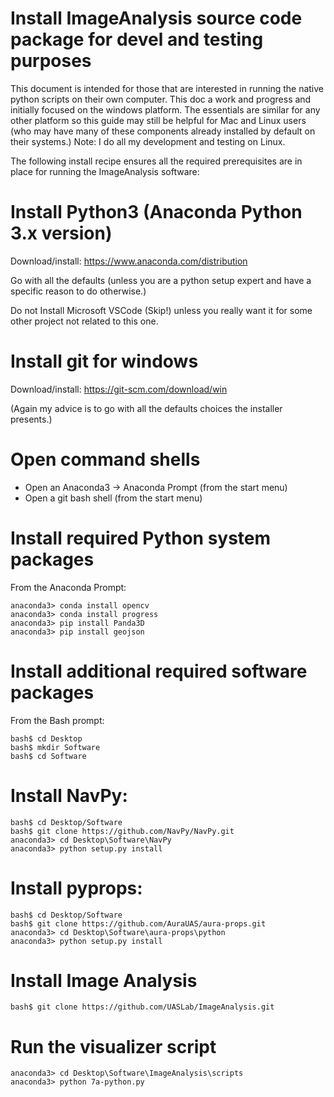 # Install ImageAnalysis source code package for devel and testing purposes

This document is intended for those that are interested in running the
native python scripts on their own computer.  This doc a work and
progress and initially focused on the windows platform.  The
essentials are similar for any other platform so this guide may still
be helpful for Mac and Linux users (who may have many of these
components already installed by default on their systems.)  Note: I do
all my development and testing on Linux.

The following install recipe ensures all the required prerequisites
are in place for running the ImageAnalysis software:

# Install Python3 (Anaconda Python 3.x version)

  Download/install: https://www.anaconda.com/distribution

  Go with all the defaults (unless you are a python setup expert and
  have a specific reason to do otherwise.)

  Do not Install Microsoft VSCode (Skip!) unless you really want it for
  some other project not related to this one.

# Install git for windows

  Download/install: https://git-scm.com/download/win

  (Again my advice is to go with all the defaults choices the
  installer presents.)

# Open command shells

  - Open an Anaconda3 -> Anaconda Prompt (from the start menu)
  - Open a git bash shell (from the start menu)

# Install required Python system packages

  From the Anaconda Prompt:

    anaconda3> conda install opencv
    anaconda3> conda install progress
    anaconda3> pip install Panda3D
    anaconda3> pip install geojson

# Install additional required software packages

  From the Bash prompt:

    bash$ cd Desktop
    bash$ mkdir Software
    bash$ cd Software

  # Install NavPy:

    bash$ cd Desktop/Software
    bash$ git clone https://github.com/NavPy/NavPy.git
    anaconda3> cd Desktop\Software\NavPy
    anaconda3> python setup.py install
  
  # Install pyprops:

    bash$ cd Desktop/Software
    bash$ git clone https://github.com/AuraUAS/aura-props.git
    anaconda3> cd Desktop\Software\aura-props\python
    anaconda3> python setup.py install
  
# Install Image Analysis

    bash$ git clone https://github.com/UASLab/ImageAnalysis.git

# Run the visualizer script

    anaconda3> cd Desktop\Software\ImageAnalysis\scripts
    anaconda3> python 7a-python.py